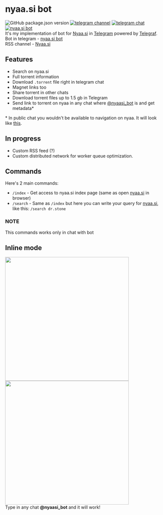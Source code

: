 # nyaa.si bot

![GitHub package.json version](https://img.shields.io/github/package-json/v/ejnshtein/nyaasi-bot?style=flat-square)
[![telegram channel](https://img.shields.io/badge/telegram-channel-blue.svg?style=flat-square)](https://t.me/nyaasi)
[![telegram chat](https://img.shields.io/badge/telegram-chat-blue.svg?style=flat-square)](https://t.me/nyaasi_chat)
[![nyaa.si bot](https://img.shields.io/badge/nyaa.si-bot-blue.svg?style=flat-square)](https://t.me/nyaasi_bot)  
It's my implementation of bot for [Nyaa.si](https://nyaa.si) in [Telegram](https://telegram.org) powered by [Telegraf](https://github.com/telegraf/telegraf).  
Bot in telegram - [nyaa.si bot](https://t.me/nyaasi_bot)  
RSS channel - [Nyaa.si](https://t.me/nyaasi)  

## Features

- Search on nyaa.si
- Full torrent information
- Download `.torrent` file right in telegram chat
- Magnet links too
- Share torrent in other chats
- Download torrent files up to 1.5 gb in Telegram
- Send link to torrent on nyaa in any chat where [@nyaasi_bot](https://t.me/nyaasi_bot) is and get metadata*

\* In public chat you wouldn't be available to navigation on nyaa. It will look like [this](https://t.me/ithinkitsok/56).

## In progress

- Custom RSS feed (?)
- Custom distributed network for worker queue optimization.

## Commands

Here's 2 main commands:

- `/index` - Get access to nyaa.si index page (same as open [nyaa.si](https://nyaa.si/) in browser)
- `/search` - Same as `/index` but here you can write your query for [nyaa.si](https://nyaa.si), like this: `/search dr.stone`

### NOTE

This commands works only in chat with bot

## Inline mode

[<img src="https://i.imgur.com/5VVUAv4.png" height="400">](https://t.me/nyaasi_bot)[<img src="https://i.imgur.com/S3nwDbf.png" height="400">](https://t.me/nyaasi_bot)  
Type in any chat **@nyaasi_bot** and it will work!
